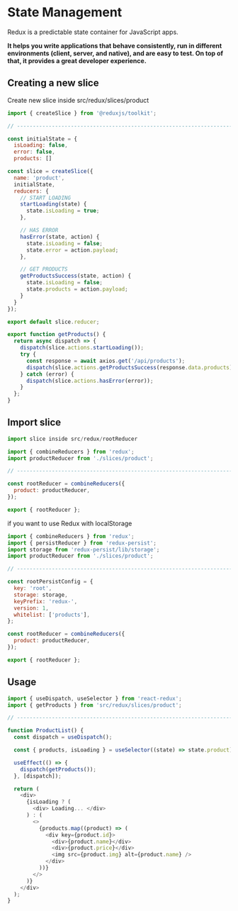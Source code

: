 # State Management

Redux is a predictable state container for JavaScript apps.

**It helps you write applications that behave consistently, run in different environments (client, server, and native), and are easy to test. On top of that, it provides a great developer experience.**


## Creating a new slice

Create new slice inside src/redux/slices/product

```js
import { createSlice } from '@reduxjs/toolkit';

// ----------------------------------------------------------------------

const initialState = {
  isLoading: false,
  error: false,
  products: []

const slice = createSlice({
  name: 'product',
  initialState,
  reducers: {
    // START LOADING
    startLoading(state) {
      state.isLoading = true;
    },

    // HAS ERROR
    hasError(state, action) {
      state.isLoading = false;
      state.error = action.payload;
    },

    // GET PRODUCTS
    getProductsSuccess(state, action) {
      state.isLoading = false;
      state.products = action.payload;
    }
  }
});

export default slice.reducer;

export function getProducts() {
  return async dispatch => {
    dispatch(slice.actions.startLoading());
    try {
      const response = await axios.get('/api/products');
      dispatch(slice.actions.getProductsSuccess(response.data.products));
    } catch (error) {
      dispatch(slice.actions.hasError(error));
    }
  };
}
```

## Import slice

```js
import slice inside src/redux/rootReducer

import { combineReducers } from 'redux';
import productReducer from './slices/product';

// ----------------------------------------------------------------------

const rootReducer = combineReducers({
  product: productReducer,
});

export { rootReducer };
```

if you want to use Redux with localStorage

```js
import { combineReducers } from 'redux';
import { persistReducer } from 'redux-persist';
import storage from 'redux-persist/lib/storage';
import productReducer from './slices/product';

// ----------------------------------------------------------------------

const rootPersistConfig = {
  key: 'root',
  storage: storage,
  keyPrefix: 'redux-',
  version: 1,
  whitelist: ['products'],
};

const rootReducer = combineReducers({
  product: productReducer,
});

export { rootReducer };
```

## Usage

```js
import { useDispatch, useSelector } from 'react-redux';
import { getProducts } from 'src/redux/slices/product';

// ----------------------------------------------------------------------

function ProductList() {
  const dispatch = useDispatch();

  const { products, isLoading } = useSelector((state) => state.product);

  useEffect(() => {
    dispatch(getProducts());
  }, [dispatch]);

  return (
    <div>
      {isLoading ? (
        <div> Loading... </div>
      ) : (
        <>
          {products.map((product) => (
            <div key={product.id}>
              <div>{product.name}</div>
              <div>{product.price}</div>
              <img src={product.img} alt={product.name} />
            </div>
          ))}
        </>
      )}
    </div>
  );
}
```